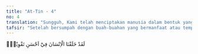 ```yaml
---
title: "At-Tin - 4"
no: 4
translation: "Sungguh, Kami telah menciptakan manusia dalam bentuk yang sebaik-baiknya,"
tafsir: "Setelah bersumpah dengan buah-buahan yang bermanfaat atau tempat-tempat yang mulia itu, Allah menegaskan bahwa Dia telah menciptakan manusia dengan kondisi fisik dan psikis terbaik. Dari segi fisik, misalnya, hanya manusia yang berdiri tegak sehingga otaknya bebas berpikir, yang menghasilkan ilmu, dan tangannya juga bebas bergerak untuk merealisasikan ilmunya itu, sehingga melahirkan teknologi. Bentuk manusia adalah yang paling indah dari semua makhluk-Nya. Dari segi psikis, hanya manusia yang memiliki pikiran dan perasaan yang sempurna. Dan lebih-lebih lagi, hanya manusia yang beragama. Banyak lagi keistimewaan manusia dari segi fisik dan psikis itu yang tidak mungkin diuraikan di sini.\n\nPenegasan Allah bahwa Dia telah menciptakan manusia dengan kondisi fisik dan psikis terbaik itu mengandung arti bahwa fisik dan psikis manusia itu perlu dipelihara dan ditumbuhkembangkan. Fisik manusia dipelihara dan ditumbuhkembangkan dengan memberinya gizi yang cukup dan menjaga kesehatannya. Dan psikis manusia dipelihara dan ditumbuhkembangkan dengan memberinya agama dan pendidikan yang baik. Bila fisik dan psikis manusia dipelihara dan ditumbuhkembangkan, maka manusia akan dapat memberikan kemanfaatan yang besar kepada alam ini. Dengan demikianlah ia akan menjadi makhluk termulia."
---
```


لَقَدْ خَلَقْنَا الْاِنْسَانَ فِيْٓ اَحْسَنِ تَقْوِيْمٍۖ
